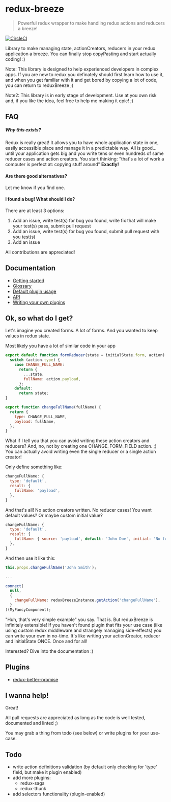# redux-breeze
>Powerful redux wrapper to make handling redux actions and reducers a breeze!

[![CircleCI](https://circleci.com/gh/Lukasz-pluszczewski/reduxBreeze.svg?style=svg)](https://circleci.com/gh/Lukasz-pluszczewski/reduxBreeze)

Library to make managing state, actionCreators, reducers in your redux application a breeze. You can finally stop copyPasting and start actually coding! :)

Note: This library is designed to help experienced developers in complex apps. If you are new to redux you definately should first learn how to use it, and when you get familiar with it and get bored by copying a lot of code, you can return to reduxBreeze ;)

Note2: This library is in early stage of development. Use at you own risk and, if you like the idea, feel free to help me making it epic! ;)

## FAQ
##### Why this exists?
Redux is really great! It allows you to have whole application state in one, easily accessible place and manage it in a predictable way. All is good... until your application gets big and you write tens or even hundreds of same reducer cases and action creators. You start thinking: "that's a lot of work a computer is perfect at: copying stuff around"
**Exactly!**

#### Are there good alternatives?
Let me know if you find one.

#### I found a bug! What should I do?
There are at least 3 options:
1. Add an issue, write test(s) for bug you found, write fix that will make your test(s) pass, submit pull request
2. Add an issue, write test(s) for bug you found, submit pull request with you test(s)
3. Add an issue

All contributions are appreciated!

## Documentation
 * [Getting started](docs/gettingStarted.md)
 * [Glossary](docs/glossary.md)
 * [Default plugin usage](docs/defaultPlugin.md)
 * [API](docs/api.md)
 * [Writing your own plugins](docs/writingPlugin.md)

## Ok, so what do I get?
Let's imagine you created forms. A lot of forms. And you wanted to keep values in redux state.

Most likely you have a lot of similar code in your app
```javascript
export default function formReducer(state = initialState.form, action) {
  switch (action.type) {
    case CHANGE_FULL_NAME:
      return {
        ...state,
        fullName: action.payload,
      };
    default:
      return state;
}

export function changeFullName(fullName) {
  return {
    type: CHANGE_FULL_NAME,
    payload: fullName,
  };
}
```

What if I tell you that you can avoid writing these action creators and reducers? And, no, not by creating one CHANGE_FORM_FIELD action. ;) You can actually avoid writing even the single reducer or a single action creator!

Only define something like:
```javascript
changeFullName: {
  type: 'default',
  result: {
    fullName: 'payload',
  },
}
```
And that's all! No action creators written. No reducer cases! You want default values? Or maybe custom initial value?
```javascript
changeFullName: {
  type: 'default',
  result: {
    fullName: { source: 'payload', default: 'John Doe', initial: 'No full name here yet' },
  },
}
```
And then use it like this:
```javascript
this.props.changeFullName('John Smith');

...

connect(
  null,
  {
    changeFullName: reduxBreezeInstance.getAction('changeFullName'),
  }
)(MyFancyComponent);
```

"Huh, that's very simple example" you say. That is. But reduxBreeze is infinitely extensible! If you haven't found plugin that fits your use case (like using custom redux middleware and strangely managing side-effects) you can write your own in no-time. It's like writing your actionCreator, reducer and initialState ONCE. Once and for all!

Interested?
Dive into the documentation :)

## Plugins
- [redux-better-promise](https://github.com/Lukasz-pluszczewski/redux-breeze-plugin-better-promise)

## I wanna help!
Great!

All pull requests are appreciated as long as the code is well tested, documented and linted ;)

You may grab a thing from todo (see below) or write plugins for your use-case.

## Todo
 * write action definitions validation (by default only checking for 'type' field, but make it plugin enabled)
 * add more plugins:
   * redux-saga
   * redux-thunk
 * add selectors functionality (plugin-enabled)

